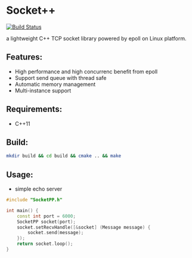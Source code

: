 # Socket++

[![Build Status](https://www.travis-ci.org/shuai132/SocketPP.svg?branch=master)](https://www.travis-ci.org/shuai132/SocketPP)

a lightweight C++ TCP socket library powered by epoll on Linux platform.

## Features:
* High performance and high concurrenc benefit from epoll
* Support send queue with thread safe
* Automatic memory management
* Multi-instance support

## Requirements:
* C++11

## Build:
```bash
mkdir build && cd build && cmake .. && make
```

## Usage:
* simple echo server
```cpp
#include "SocketPP.h"

int main() {
    const int port = 6000;
    SocketPP socket(port);
    socket.setRecvHandle([&socket] (Message message) {
        socket.send(message);
    });
    return socket.loop();
}
```

